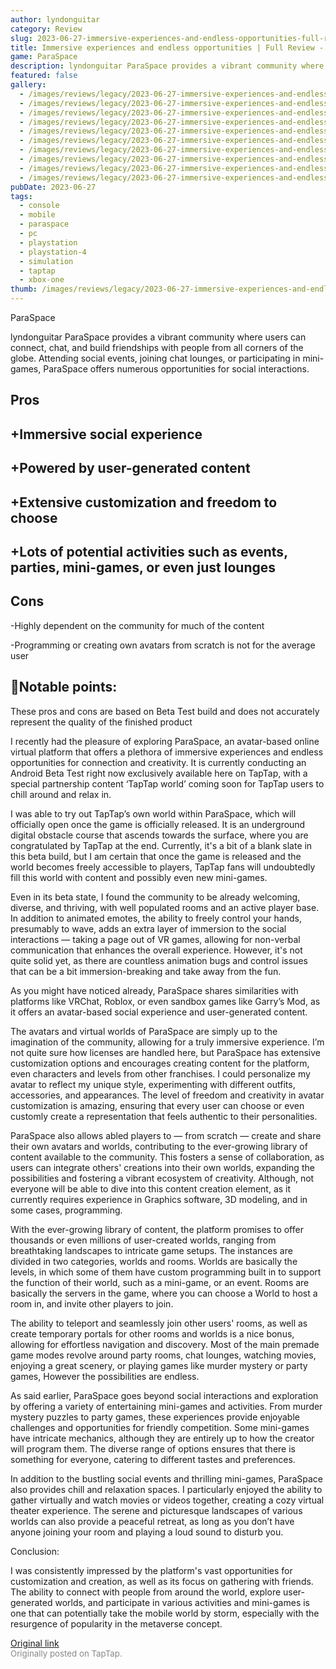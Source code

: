 ```yaml
---
author: lyndonguitar
category: Review
slug: 2023-06-27-immersive-experiences-and-endless-opportunities-full-review-paraspace
title: Immersive experiences and endless opportunities | Full Review - ParaSpace
game: ParaSpace
description: lyndonguitar ParaSpace provides a vibrant community where users can connect, chat, and build friendships with people from all corners of the globe. Attending social events, joining chat lounges, or participating in mini-games, ParaSpace offers numerous opportunities for social interactions.
featured: false
gallery:
  - /images/reviews/legacy/2023-06-27-immersive-experiences-and-endless-opportunities--full-review---paraspace-0.avif
  - /images/reviews/legacy/2023-06-27-immersive-experiences-and-endless-opportunities--full-review---paraspace-1.avif
  - /images/reviews/legacy/2023-06-27-immersive-experiences-and-endless-opportunities--full-review---paraspace-2.avif
  - /images/reviews/legacy/2023-06-27-immersive-experiences-and-endless-opportunities--full-review---paraspace-3.avif
  - /images/reviews/legacy/2023-06-27-immersive-experiences-and-endless-opportunities--full-review---paraspace-4.avif
  - /images/reviews/legacy/2023-06-27-immersive-experiences-and-endless-opportunities--full-review---paraspace-5.avif
  - /images/reviews/legacy/2023-06-27-immersive-experiences-and-endless-opportunities--full-review---paraspace-6.avif
  - /images/reviews/legacy/2023-06-27-immersive-experiences-and-endless-opportunities--full-review---paraspace-7.avif
  - /images/reviews/legacy/2023-06-27-immersive-experiences-and-endless-opportunities--full-review---paraspace-8.avif
  - /images/reviews/legacy/2023-06-27-immersive-experiences-and-endless-opportunities--full-review---paraspace-9.avif
pubDate: 2023-06-27
tags:
  - console
  - mobile
  - paraspace
  - pc
  - playstation
  - playstation-4
  - simulation
  - taptap
  - xbox-one
thumb: /images/reviews/legacy/2023-06-27-immersive-experiences-and-endless-opportunities--full-review---paraspace-0.avif
---
```


ParaSpace

lyndonguitar
ParaSpace provides a vibrant community where users can connect, chat, and build friendships with people from all corners of the globe. Attending social events, joining chat lounges, or participating in mini-games, ParaSpace offers numerous opportunities for social interactions.




## Pros



## +Immersive social experience


## +Powered by user-generated content


## +Extensive customization and freedom to choose


## +Lots of potential activities such as events, parties, mini-games, or even just lounges




## Cons


-Highly dependent on the community for much of the content

-Programming or creating own avatars from scratch is not for the average user


## 📝Notable points:

These pros and cons are based on Beta Test build and does not accurately represent the quality of the finished product

I recently had the pleasure of exploring ParaSpace, an avatar-based online virtual platform that offers a plethora of immersive experiences and endless opportunities for connection and creativity. It is currently conducting an Android Beta Test right now exclusively available here on TapTap, with a special partnership content  ‘TapTap world’ coming soon for TapTap users to chill around and relax in.

I was able to try out TapTap’s own world within ParaSpace, which will officially open once the game is officially released. It is an underground digital obstacle course that ascends towards the surface, where you are congratulated by TapTap at the end. Currently, it's a bit of a blank slate in this beta build, but I am certain that once the game is released and the world becomes freely accessible to players, TapTap fans will undoubtedly fill this world with content and possibly even new mini-games.

Even in its beta state, I found the community to be already welcoming, diverse, and thriving, with well populated rooms and an active player base. In addition to animated emotes, the ability to freely control your hands, presumably to wave, adds an extra layer of immersion to the social interactions — taking a page out of VR games, allowing for non-verbal communication that enhances the overall experience. However, it's not quite solid yet, as there are countless animation bugs and control issues that can be a bit immersion-breaking and take away from the fun.

As you might have noticed already, ParaSpace shares similarities with platforms like VRChat, Roblox, or even sandbox games like Garry’s Mod, as it offers an avatar-based social experience and user-generated content.

The avatars and virtual worlds of ParaSpace are simply up to the imagination of the community, allowing for a truly immersive experience. I’m not quite sure how licenses are handled here, but ParaSpace has extensive customization options and encourages creating content for the platform, even characters and levels from other franchises. I could personalize my avatar to reflect my unique style, experimenting with different outfits, accessories, and appearances. The level of freedom and creativity in avatar customization is amazing, ensuring that every user can choose or even customly create a representation that feels authentic to their personalities.

ParaSpace also allows abled players to — from scratch — create and share their own avatars and worlds, contributing to the ever-growing library of content available to the community. This fosters a sense of collaboration, as users can integrate others' creations into their own worlds, expanding the possibilities and fostering a vibrant ecosystem of creativity.  Although, not everyone will be able to dive into this content creation element, as it currently requires experience in Graphics software, 3D modeling, and in some cases, programming.

With the ever-growing library of content, the platform promises to offer thousands or even millions of user-created worlds, ranging from breathtaking landscapes to intricate game setups. The instances are divided in two categories, worlds and rooms. Worlds are basically the levels, in which some of them have custom programming built in to support the function of their world, such as a mini-game, or an event. Rooms are basically the servers in the game, where you can choose a World to host a room in, and invite other players to join.

The ability to teleport and seamlessly join other users' rooms, as well as create temporary portals for other rooms and worlds is a nice bonus, allowing for effortless navigation and discovery. Most of the main premade game modes revolve around party rooms, chat lounges, watching movies, enjoying a great scenery, or playing games like murder mystery or party games, However the possibilities are endless.

As said earlier, ParaSpace goes beyond social interactions and exploration by offering a variety of entertaining mini-games and activities. From murder mystery puzzles to party games, these experiences provide enjoyable challenges and opportunities for friendly competition. Some mini-games have intricate mechanics, although they are entirely up to how the creator will program them. The diverse range of options ensures that there is something for everyone, catering to different tastes and preferences.

In addition to the bustling social events and thrilling mini-games, ParaSpace also provides chill and relaxation spaces. I particularly enjoyed the ability to gather virtually and watch movies or videos together, creating a cozy virtual theater experience. The serene and picturesque landscapes of various worlds can also provide a peaceful retreat, as long as you don’t have anyone joining your room and playing a loud sound to disturb you.

Conclusion:

I was consistently impressed by the platform's vast opportunities for customization and creation, as well as its focus on gathering with friends. The ability to connect with people from around the world, explore user-generated worlds, and participate in various activities and mini-games is one that can potentially take the mobile world by storm, especially with the resurgence of popularity in the metaverse concept.

[Original link](https://www.taptap.io/post/5914881)<br><span style="font-size: 0.95em; color: #888;">Originally posted on TapTap.</span>
